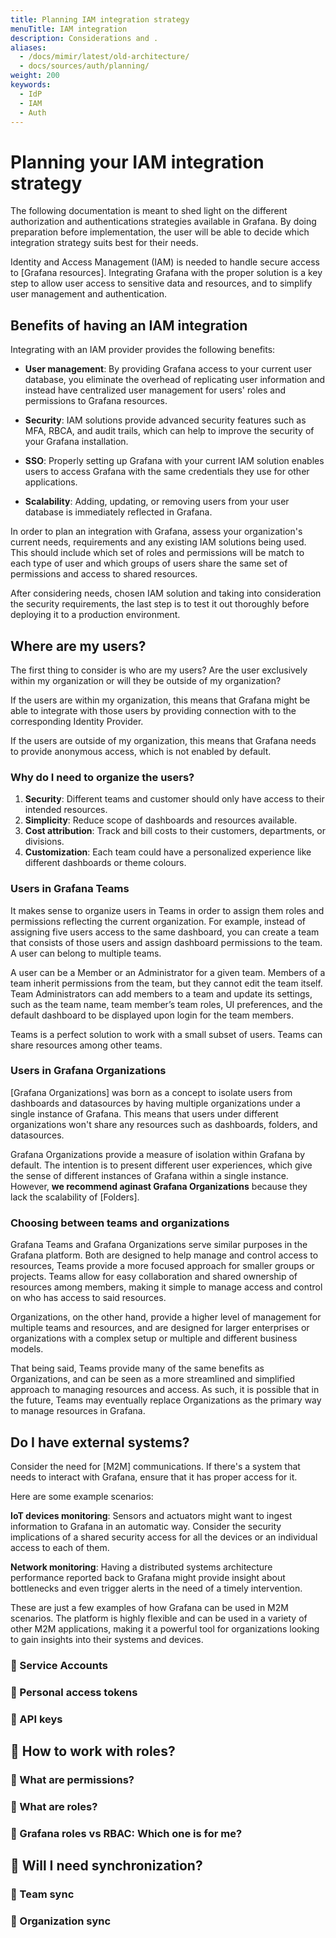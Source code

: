 ```yaml
---
title: Planning IAM integration strategy
menuTitle: IAM integration
description: Considerations and .
aliases:
  - /docs/mimir/latest/old-architecture/
  - docs/sources/auth/planning/
weight: 200
keywords:
  - IdP
  - IAM
  - Auth
---
```


# Planning your IAM integration strategy

The following documentation is meant to shed light on the different authorization and authentications strategies available in Grafana. By doing preparation before implementation, the user will be able to decide which integration strategy suits best for their needs.

Identity and Access Management (IAM) is needed to handle secure access to [Grafana resources]. Integrating Grafana with the proper solution is a key step to allow user access to sensitive data and resources, and to simplify user management and authentication.

## Benefits of having an IAM integration

Integrating with an IAM provider provides the following benefits:

- **User management**: By providing Grafana access to your current user database, you eliminate the overhead of replicating user information and instead have centralized user management for users' roles and permissions to Grafana resources.

- **Security**: IAM solutions provide advanced security features such as MFA, RBCA, and audit trails, which can help to improve the security of your Grafana installation.

- **SSO**: Properly setting up Grafana with your current IAM solution enables users to access Grafana with the same credentials they use for other applications.

- **Scalability**: Adding, updating, or removing users from your user database is immediately reflected in Grafana.

In order to plan an integration with Grafana, assess your organization's current needs, requirements and any existing IAM solutions being used. This should include which set of roles and permissions will be match to each type of user and which groups of users share the same set of permissions and access to shared resources.

After considering needs, chosen IAM solution and taking into consideration the security requirements, the last step is to test it out thoroughly before deploying it to a production environment.

## Where are my users?

The first thing to consider is who are my users? Are the user exclusively within my organization or will they be outside of my organization?

If the users are within my organization, this means that Grafana might be able to integrate with those users by providing connection with to the corresponding Identity Provider.

If the users are outside of my organization, this means that Grafana needs to provide anonymous access, which is not enabled by default.

### Why do I need to organize the users?

1. **Security**: Different teams and customer should only have access to their intended resources.
1. **Simplicity**: Reduce scope of dashboards and resources available.
1. **Cost attribution**: Track and bill costs to their customers, departments, or divisions.
1. **Customization**: Each team could have a personalized experience like different dashboards or theme colours.

### Users in Grafana Teams

It makes sense to organize users in Teams in order to assign them roles and permissions reflecting the current organization. For example, instead of assigning five users access to the same dashboard, you can create a team that consists of those users and assign dashboard permissions to the team. A user can belong to multiple teams.

A user can be a Member or an Administrator for a given team. Members of a team inherit permissions from the team, but they cannot edit the team itself. Team Administrators can add members to a team and update its settings, such as the team name, team member’s team roles, UI preferences, and the default dashboard to be displayed upon login for the team members.

Teams is a perfect solution to work with a small subset of users. Teams can share resources among other teams.

### Users in Grafana Organizations

[Grafana Organizations] was born as a concept to isolate users from dashboards and datasources by having multiple organizations under a single instance of Grafana. This means that users under different organizations won't share any resources such as dashboards, folders, and datasources.

Grafana Organizations provide a measure of isolation within Grafana by default. The intention is to present different user experiences, which give the sense of different instances of Grafana within a single instance. However, **we recommend aginast Grafana Organizations** because they lack the scalability of [Folders].

### Choosing between teams and organizations

Grafana Teams and Grafana Organizations serve similar purposes in the Grafana platform. Both are designed to help manage and control access to resources, Teams provide a more focused approach for smaller groups or projects. Teams allow for easy collaboration and shared ownership of resources among members, making it simple to manage access and control on who has access to said resources.

Organizations, on the other hand, provide a higher level of management for multiple teams and resources, and are designed for larger enterprises or organizations with a complex setup or multiple and different business models.

That being said, Teams provide many of the same benefits as Organizations, and can be seen as a more streamlined and simplified approach to managing resources and access. As such, it is possible that in the future, Teams may eventually replace Organizations as the primary way to manage resources in Grafana.

## Do I have external systems?

Consider the need for [M2M] communications. If there's a system that needs to interact with Grafana, ensure that it has proper access for it.

Here are some example scenarios:

**IoT devices monitoring**: Sensors and actuators might want to ingest information to Grafana in an automatic way. Consider the security implications of a shared security access for all the devices or an individual access to each of them.

**Network monitoring**: Having a distributed systems architecture performance reported back to Grafana might provide insight about bottlenecks and even trigger alerts in the need of a timely intervention.

These are just a few examples of how Grafana can be used in M2M scenarios. The platform is highly flexible and can be used in a variety of other M2M applications, making it a powerful tool for organizations looking to gain insights into their systems and devices.

### 🚧 Service Accounts

### 🚧 Personal access tokens

### 🚧 API keys

## 🚧 How to work with roles?

### 🚧 What are permissions?

### 🚧 What are roles?

### 🚧 Grafana roles vs RBAC: Which one is for me?

## 🚧 Will I need synchronization?

### 🚧 Team sync

### 🚧 Organization sync
